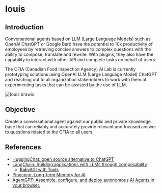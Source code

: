 # louis

## Introduction

Conversational agents based on LLM (Large Language Models) such as OpenAI ChatGPT or Google Bard have the potential to 10x productivity of employees by retrieving concise answers to complex questions with the ability to compose, translate and rewrite. With plugins, they also have the capability to interact with other API and complete tasks on behalf of users. 

The CFIA (Canadian Food Inspection Agency) AI Lab is currently prototyping solutions using OpenAI LLM (Large Language Model) ChatGPT and reaching out to all organization stakeholders to work with them at experimenting tasks that can be assisted by the use of LLM.

![louis drawio](https://github.com/ai-cfia/louis/assets/538542/2ffda0ed-55e0-42ce-8150-65d6a79f52d2)

## Objective

Create a conversational agent against our public and private knowledge base that can reliably and accurately provide relevant and focused answer to questions related to the CFIA to all users.

## References

* [HuggingChat: open source alternative to ChatGPT](https://huggingface.co/chat/)
* [LangChain: Building applications with LLMs through composability](https://github.com/hwchase17/langchain)
  * [BabyAGI with Tools](https://python.langchain.com/en/latest/use_cases/autonomous_agents/baby_agi_with_agent.html)
* [Pinecone: Long-term Memory for AI](https://www.pinecone.io/)
* [AgentGPT: Assemble, configure, and deploy autonomous AI Agents in your browser.](https://github.com/reworkd/AgentGPT)

